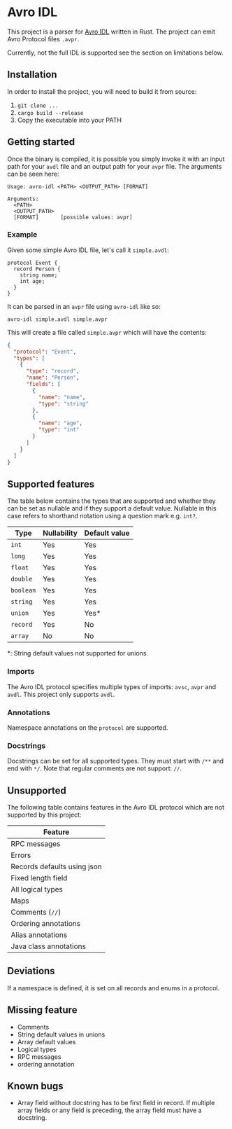 # Avro IDL

This project is a parser for [Avro IDL](https://avro.apache.org/docs/1.11.1/idl-language/) written in Rust. The project can emit Avro Protocol files `.avpr`.

Currently, not the full IDL is supported see the section on limitations below.

## Installation

In order to install the project, you will need to build it from source:

1. `git clone ...`
2. `cargo build --release`
3. Copy the executable into your PATH

## Getting started

Once the binary is compiled, it is possible you simply invoke it with an input path for your `avdl` file and an output path for your `avpr` file. The arguments can be seen here:

```
Usage: avro-idl <PATH> <OUTPUT_PATH> [FORMAT]

Arguments:
  <PATH>
  <OUTPUT_PATH>
  [FORMAT]       [possible values: avpr]
```

### Example

Given some simple Avro IDL file, let's call it `simple.avdl`:

```
protocol Event {
  record Person {
    string name;
    int age;
  }
}
```

It can be parsed in an `avpr` file using `avro-idl` like so:

```
avro-idl simple.avdl simple.avpr
```

This will create a file called `simple.avpr` which will have the contents:

```json
{
  "protocol": "Event",
  "types": [
    {
      "type": "record",
      "name": "Person",
      "fields": [
        {
          "name": "name",
          "type": "string"
        },
        {
          "name": "age",
          "type": "int"
        }
      ]
    }
  ]
}
```

## Supported features

The table below contains the types that are supported and whether they can be set as nullable and if they support a default value. Nullable in this case refers to shorthand notation using a question mark e.g. `int?`.

| Type      | Nullability | Default value |
| --------- | ----------- | ------------- |
| `int`     | Yes         | Yes           |
| `long`    | Yes         | Yes           |
| `float`   | Yes         | Yes           |
| `double`  | Yes         | Yes           |
| `boolean` | Yes         | Yes           |
| `string`  | Yes         | Yes           |
| `union`   | Yes         | Yes\*         |
| `record`  | Yes         | No            |
| `array`   | No          | No            |

\*: String default values not supported for unions.

### Imports

The Avro IDL protocol specifies multiple types of imports: `avsc`, `avpr` and `avdl`. This project only supports `avdl`.

### Annotations

Namespace annotations on the `protocol` are supported.

### Docstrings

Docstrings can be set for all supported types. They must start with `/**` and end with `*/`. Note that regular comments are not support: `//`.

## Unsupported

The following table contains features in the Avro IDL protocol which are not supported by this project:

| Feature                     |
| --------------------------- |
| RPC messages                |
| Errors                      |
| Records defaults using json |
| Fixed length field          |
| All logical types           |
| Maps                        |
| Comments (`//`)             |
| Ordering annotations        |
| Alias annotations           |
| Java class annotations      |

## Deviations

If a namespace is defined, it is set on all records and enums in a protocol.

## Missing feature

- Comments
- String default values in unions
- Array default values
- Logical types
- RPC messages
- ordering annotation

## Known bugs

- Array field without docstring has to be first field in record. If multiple array fields or any field is preceding, the array field must have a docstring.
